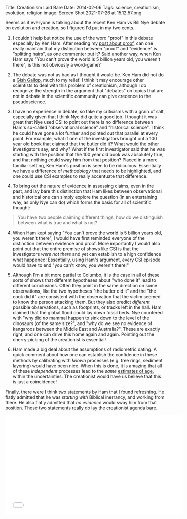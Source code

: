 Title: Creationism Laid Bare
Date: 2014-02-06
Tags:  science, creationism, evolution, religion
image: Screen Shot 2021-07-26 at 15.12.57.png

Seems as if everyone is talking about the recent Ken Ham vs Bill Nye debate on evolution and creation, so I figured I'd put in my two cents.  

1. I couldn't help but notice the use of the word "proof" in this debate especially by Ken Ham.  After reading my [post about proof], can one really maintain that my distinction between "proof" and "evidence" is "splitting hairs", as one commenter put it?  Said another way, when Ken Ham says "You can't prove the world is 5 billion years old, you weren't there", is this not obviously a word-game?

2. The debate was not as bad as I thought it would be.  Ken Ham did not do a [Gish Gallop], much to my relief.  I think it may encourage other scientists to deal with this problem of creationism, although I do recognize the strength in the argument that "debates" on topics that are not in debate in the scientific community can give credence to the pseudoscience.

3. I have no experience in debate, so take my criticisms with a grain of salt, especially given that I think Nye did quite a good job.  I thought it was great that Nye used CSI to point out there is no difference between Ham's so-called "observational science" and "historical science".  I think he could have gone a lot further and pointed out that parallel at every point.  For example, what if one of the investigators brought out a 100 year old book that claimed that the butler did it?  What would the other investigators say, and why?  What if the first investigator said that he was starting with the position that the 100 year old book was absolutely true, and that nothing could sway him from that position?  Placed in a more familiar setting, Ken Ham's position is seen to be ridiculous. Essentially we have a difference of *methodology* that needs to be highlighted, and one could use CSI examples to really accentuate that difference.

4. To bring out the nature of evidence in assessing claims, even in the past, and lay bare this distinction that Ham likes between observational and historical one can simply explore the question (in an entertaining way, as only Nye can do) which forms the basis for all of scientific thought:
> You have two people claiming different things, how do we distinguish between what is true and what is not?

4.  When Ham kept saying "You can't prove the world is 5 billion years old, you weren't there", I would have first reminded everyone of the distinction between evidence and proof.  More importantly I would also point out that the entire premise of shows like CSI is that the investigators *were not there* and yet can establish to a high confidence what happened!  Essentially, using Ham's argument, every CSI episode would have to end "you can't know, you weren't there!"

5. Although I'm a bit more partial to Columbo, it is the case in all of these sorts of shows that different hypotheses about "who done it" lead to different conclusions.  Often they point in the same direction on some observations, like the two hypotheses "the butler did it" and the "the cook did it" are consistent with the observation that the victim seemed to know the person attacking them.  But they also predict *different* possible observations, such as footprints, or tracks left in the hall.  Ham claimed that the global flood could lay down fossil beds.  Nye countered with "why did *no* mammal happen to sink down to the level of the dinosaurs (of the same size?", and "why do we see no evidence of kangaroos between the Middle East and Australia?".  These are exactly right, and one can drive this home again and again.  Pointing out the cherry-picking of the creationist is essential!

6. Ham made a big deal about the assumptions of radiometric dating.  A quick comment about how one can establish the confidence in these methods by calibrating with *known* processes (e.g. tree rings, sediment layering) would have been nice.  When this is done, it is amazing that all of these *independent* processes lead to the *same* [estimates of age], within the uncertainties.  The creationist would have us believe that this is just a coincidence!


Finally, there were I think two statements by Ham that I found refreshing.  He flatly admitted that he was *starting with* Biblical inerrancy, and working from there.  He also flatly admitted that *no evidence* would sway him from that position.  Those two statements really do lay the creationist agenda bare.



<iframe width="560" height="315" src="//www.youtube.com/embed/z6kgvhG3AkI" frameborder="0" allowfullscreen></iframe>


[post about proof]: http://web.bryant.edu/~bblais/anyone-using-the-term-scientific-proof-doesnt-know-science.html
[Gish Gallop]: http://rationalwiki.org/wiki/Gish_Gallop
[estimates of age]: http://www.talkorigins.org/faqs/dalrymple/scientific_age_earth.html
